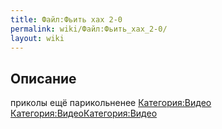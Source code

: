 ```yaml
---
title: Файл:Фьить хах 2-0
permalink: wiki/Файл:Фьить_хах_2-0/
layout: wiki
---
```


## Описание

приколы ещё парикольненее [Категория:Видео](Категория:Видео "wikilink")
[Категория:Видео](Категория:Видео "wikilink")[Категория:Видео](Категория:Видео "wikilink")
